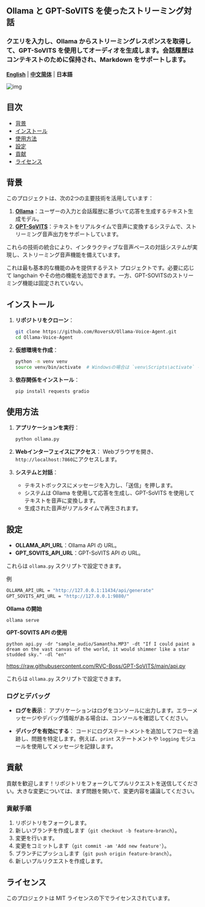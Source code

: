 ## Ollama と GPT-SoVITS を使ったストリーミング対話

### クエリを入力し、Ollama からストリーミングレスポンスを取得して、GPT-SoVITS を使用してオーディオを生成します。会話履歴はコンテキストのために保持され、Markdown をサポートします。

[**English**](../../README.md) | [**中文简体**](../cn/README.md) | **日本語** 

![img](https://github.com/RoversX/Ollama-Voice-Agent/assets/85817538/f4f81bad-7a1d-443a-810f-31fe0fb19e00)

## 目次

- [背景](#背景)
- [インストール](#インストール)
- [使用方法](#使用方法)
- [設定](#設定)
- [貢献](#貢献)
- [ライセンス](#ライセンス)

## 背景

このプロジェクトは、次の2つの主要技術を活用しています：
1. **[Ollama](https://github.com/ollama/ollama)**：ユーザーの入力と会話履歴に基づいて応答を生成するテキスト生成モデル。
2. **[GPT-SoVITS](https://github.com/RVC-Boss/GPT-SoVITS/)**：テキストをリアルタイムで音声に変換するシステムで、ストリーミング音声出力をサポートしています。

これらの技術の統合により、インタラクティブな音声ベースの対話システムが実現し、ストリーミング音声機能を備えています。

これは最も基本的な機能のみを提供するテスト プロジェクトです。必要に応じて langchain やその他の機能を追加できます。一方、GPT-SOVITSのストリーミング機能は固定されていない。

## インストール

1. **リポジトリをクローン**：
   ```bash
   git clone https://github.com/RoversX/Ollama-Voice-Agent.git
   cd Ollama-Voice-Agent
   ```

2. **仮想環境を作成**：
   ```bash
   python -m venv venv
   source venv/bin/activate  # Windowsの場合は `venv\Scripts\activate` を使用
   ```

3. **依存関係をインストール**：
   ```bash
   pip install requests gradio
   ```
   
## 使用方法

1. **アプリケーションを実行**：
   ```bash
   python ollama.py
   ```

2. **Webインターフェイスにアクセス**：
   Webブラウザを開き、`http://localhost:7860`にアクセスします。

3. **システムと対話**：
   - テキストボックスにメッセージを入力し、「送信」を押します。
   - システムは Ollama を使用して応答を生成し、GPT-SoVITS を使用してテキストを音声に変換します。
   - 生成された音声がリアルタイムで再生されます。

## 設定

- **OLLAMA_API_URL**：Ollama API の URL。
- **GPT_SOVITS_API_URL**：GPT-SoVITS API の URL。

これらは `ollama.py` スクリプトで設定できます。

例
```bash
OLLAMA_API_URL = "http://127.0.0.1:11434/api/generate"
GPT_SOVITS_API_URL = "http://127.0.0.1:9880/"
```

**Ollama の開始**

```shell
ollama serve
```

**GPT-SOVITS API の使用**

```shell
python api.py -dr "sample_audio/Samantha.MP3" -dt "If I could paint a dream on the vast canvas of the world, it would shimmer like a star studded sky." -dl "en"
```
https://raw.githubusercontent.com/RVC-Boss/GPT-SoVITS/main/api.py

これらは `ollama.py` スクリプトで設定できます。

### ログとデバッグ

- **ログを表示**：
  アプリケーションはログをコンソールに出力します。エラーメッセージやデバッグ情報がある場合は、コンソールを確認してください。

- **デバッグを有効にする**：
  コードにログステートメントを追加してフローを追跡し、問題を特定します。例えば、`print` ステートメントや `logging` モジュールを使用してメッセージを記録します。

## 貢献

貢献を歓迎します！リポジトリをフォークしてプルリクエストを送信してください。大きな変更については、まず問題を開いて、変更内容を議論してください。

### 貢献手順

1. リポジトリをフォークします。
2. 新しいブランチを作成します（`git checkout -b feature-branch`）。
3. 変更を行います。
4. 変更をコミットします（`git commit -am 'Add new feature'`）。
5. ブランチにプッシュします（`git push origin feature-branch`）。
6. 新しいプルリクエストを作成します。

## ライセンス

このプロジェクトは MIT ライセンスの下でライセンスされています。
